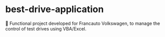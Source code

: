 # best-drive-application
🌈 Functional project developed for Francauto Volkswagen, to manage the control of test drives using VBA/Excel.
